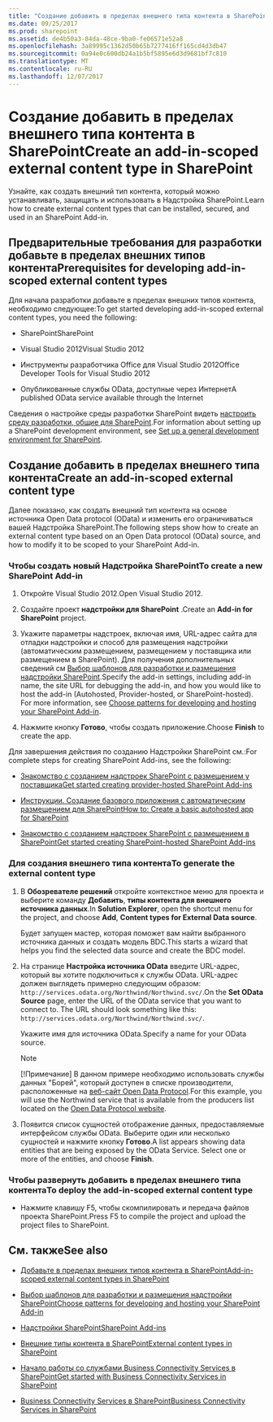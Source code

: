 ```yaml
---
title: "Создание добавить в пределах внешнего типа контента в SharePoint"
ms.date: 09/25/2017
ms.prod: sharepoint
ms.assetid: de4b50a3-84da-48ce-9ba0-fe06571e52a8
ms.openlocfilehash: 3a89995c1362d50b65b7277416ff165cd4d3db47
ms.sourcegitcommit: 0a94e0c600db24a1b5bf5895e6d3d9681bf7c810
ms.translationtype: MT
ms.contentlocale: ru-RU
ms.lasthandoff: 12/07/2017
---
```

# <a name="create-an-add-in-scoped-external-content-type-in-sharepoint"></a><span data-ttu-id="e4561-102">Создание добавить в пределах внешнего типа контента в SharePoint</span><span class="sxs-lookup"><span data-stu-id="e4561-102">Create an add-in-scoped external content type in SharePoint</span></span>

<span data-ttu-id="e4561-103">Узнайте, как создать внешний тип контента, который можно устанавливать, защищать и использовать в Надстройка SharePoint.</span><span class="sxs-lookup"><span data-stu-id="e4561-103">Learn how to create external content types that can be installed, secured, and used in an SharePoint Add-in.</span></span>

## <a name="prerequisites-for-developing-add-in-scoped-external-content-types"></a><span data-ttu-id="e4561-104">Предварительные требования для разработки добавьте в пределах внешних типов контента</span><span class="sxs-lookup"><span data-stu-id="e4561-104">Prerequisites for developing add-in-scoped external content types</span></span>
<span data-ttu-id="e4561-105"><a name="bkmk_Prerequisites"> </a></span><span class="sxs-lookup"><span data-stu-id="e4561-105"></span></span>

<span data-ttu-id="e4561-106">Для начала разработки добавьте в пределах внешних типов контента, необходимо следующее:</span><span class="sxs-lookup"><span data-stu-id="e4561-106">To get started developing add-in-scoped external content types, you need the following:</span></span>
  
    
    

- <span data-ttu-id="e4561-107">SharePoint</span><span class="sxs-lookup"><span data-stu-id="e4561-107">SharePoint</span></span>
    
  
- <span data-ttu-id="e4561-108">Visual Studio 2012</span><span class="sxs-lookup"><span data-stu-id="e4561-108">Visual Studio 2012</span></span>
    
  
- <span data-ttu-id="e4561-109">Инструменты разработчика Office для Visual Studio 2012</span><span class="sxs-lookup"><span data-stu-id="e4561-109">Office Developer Tools for Visual Studio 2012</span></span>
    
  
- <span data-ttu-id="e4561-110">Опубликованные службы OData, доступные через Интернет</span><span class="sxs-lookup"><span data-stu-id="e4561-110">A published OData service available through the Internet</span></span>
    
  
<span data-ttu-id="e4561-111">Сведения о настройке среды разработки SharePoint видеть [настроить среду разработки, общие для SharePoint](set-up-a-general-development-environment-for-sharepoint.md).</span><span class="sxs-lookup"><span data-stu-id="e4561-111">For information about setting up a SharePoint development environment, see  [Set up a general development environment for SharePoint](set-up-a-general-development-environment-for-sharepoint.md).</span></span>
  
    
    

## <a name="create-an-add-in-scoped-external-content-type"></a><span data-ttu-id="e4561-112">Создание добавить в пределах внешнего типа контента</span><span class="sxs-lookup"><span data-stu-id="e4561-112">Create an add-in-scoped external content type</span></span>
<span data-ttu-id="e4561-113"><a name="bkmk_CreateECT"> </a></span><span class="sxs-lookup"><span data-stu-id="e4561-113"></span></span>

<span data-ttu-id="e4561-114">Далее показано, как создать внешний тип контента на основе источника Open Data protocol (OData) и изменить его ограничиваться вашей Надстройка SharePoint.</span><span class="sxs-lookup"><span data-stu-id="e4561-114">The following steps show how to create an external content type based on an Open Data protocol (OData) source, and how to modify it to be scoped to your SharePoint Add-in.</span></span>
  
    
    

### <a name="to-create-a-new-sharepoint-add-in"></a><span data-ttu-id="e4561-115">Чтобы создать новый Надстройка SharePoint</span><span class="sxs-lookup"><span data-stu-id="e4561-115">To create a new SharePoint Add-in</span></span>


1. <span data-ttu-id="e4561-116">Откройте Visual Studio 2012.</span><span class="sxs-lookup"><span data-stu-id="e4561-116">Open Visual Studio 2012.</span></span>
    
  
2. <span data-ttu-id="e4561-117">Создайте проект **надстройки для SharePoint** .</span><span class="sxs-lookup"><span data-stu-id="e4561-117">Create an **Add-in for SharePoint** project.</span></span>
    
  
3. <span data-ttu-id="e4561-p101">Укажите параметры надстроек, включая имя, URL-адрес сайта для отладки надстройки и способ для размещения надстройки (автоматическим размещением, размещением у поставщика или размещением в SharePoint). Для получения дополнительных сведений см  [Выбор шаблонов для разработки и размещения надстройки SharePoint](http://msdn.microsoft.com/library/05ce5435-0a03-4ddc-976b-c33b08d03457%28Office.15%29.aspx).</span><span class="sxs-lookup"><span data-stu-id="e4561-p101">Specify the add-in settings, including add-in name, the site URL for debugging the add-in, and how you would like to host the add-in (Autohosted, Provider-hosted, or SharePoint-hosted). For more information, see  [Choose patterns for developing and hosting your SharePoint Add-in](http://msdn.microsoft.com/library/05ce5435-0a03-4ddc-976b-c33b08d03457%28Office.15%29.aspx).</span></span>
    
  
4. <span data-ttu-id="e4561-120">Нажмите кнопку **Готово**, чтобы создать приложение.</span><span class="sxs-lookup"><span data-stu-id="e4561-120">Choose **Finish** to create the app.</span></span>
    
  
<span data-ttu-id="e4561-121">Для завершения действия по созданию Надстройки SharePoint см.:</span><span class="sxs-lookup"><span data-stu-id="e4561-121">For complete steps for creating SharePoint Add-ins, see the following:</span></span>
  
    
    

-  [<span data-ttu-id="e4561-122">Знакомство с созданием надстроек SharePoint с размещением у поставщика</span><span class="sxs-lookup"><span data-stu-id="e4561-122">Get started creating provider-hosted SharePoint Add-ins</span></span>](http://msdn.microsoft.com/library/3038dd73-41ee-436f-8c78-ef8e6869bf7b%28Office.15%29.aspx)
    
  
-  [<span data-ttu-id="e4561-123">Инструкции. Создание базового приложения с автоматическим размещением для SharePoint</span><span class="sxs-lookup"><span data-stu-id="e4561-123">How to: Create a basic autohosted app for SharePoint</span></span>](http://msdn.microsoft.com/library/0572894d-c437-4b7d-8ac6-8405496e2145%28Office.15%29.aspx)
    
  
-  [<span data-ttu-id="e4561-124">Знакомство с созданием надстроек SharePoint с размещением в SharePoint</span><span class="sxs-lookup"><span data-stu-id="e4561-124">Get started creating SharePoint-hosted SharePoint Add-ins</span></span>](http://msdn.microsoft.com/library/1b992485-6efe-4ea4-a18c-221689b0b66f%28Office.15%29.aspx)
    
  

### <a name="to-generate-the-external-content-type"></a><span data-ttu-id="e4561-125">Для создания внешнего типа контента</span><span class="sxs-lookup"><span data-stu-id="e4561-125">To generate the external content type</span></span>


1. <span data-ttu-id="e4561-126">В **Обозревателе решений** откройте контекстное меню для проекта и выберите команду **Добавить**, **типы контента для внешнего источника данных**.</span><span class="sxs-lookup"><span data-stu-id="e4561-126">In **Solution Explorer**, open the shortcut menu for the project, and choose **Add**, **Content types for External Data source**.</span></span>
    
    <span data-ttu-id="e4561-127">Будет запущен мастер, которая поможет вам найти выбранного источника данных и создать модель BDC.</span><span class="sxs-lookup"><span data-stu-id="e4561-127">This starts a wizard that helps you find the selected data source and create the BDC model.</span></span>
    
  
2. <span data-ttu-id="e4561-p102">На странице **Настройка источника OData** введите URL-адрес, который вы хотите подключиться к службы OData. URL-адрес должен выглядеть примерно следующим образом: `http://services.odata.org/Northwind/Northwind.svc/`.</span><span class="sxs-lookup"><span data-stu-id="e4561-p102">On the **Set OData Source** page, enter the URL of the OData service that you want to connect to. The URL should look something like this: `http://services.odata.org/Northwind/Northwind.svc/`.</span></span>
    
    <span data-ttu-id="e4561-130">Укажите имя для источника OData.</span><span class="sxs-lookup"><span data-stu-id="e4561-130">Specify a name for your OData source.</span></span>
    
    > [!NOTE]
    > <span data-ttu-id="e4561-131">[!Примечание] В данном примере необходимо использовать службы данных "Борей", который доступен в списке производители, расположенные на  [веб-сайт Open Data Protocol](http://www.odata.org).</span><span class="sxs-lookup"><span data-stu-id="e4561-131">For this example, you will use the Northwind service that is available from the producers list located on the  [Open Data Protocol website](http://www.odata.org).</span></span> 

3. <span data-ttu-id="e4561-p103">Появится список сущностей отображение данных, предоставляемые интерфейсом службы OData. Выберите один или несколько сущностей и нажмите кнопку **Готово**.</span><span class="sxs-lookup"><span data-stu-id="e4561-p103">A list appears showing data entities that are being exposed by the OData Service. Select one or more of the entities, and choose **Finish**.</span></span>
    
  

### <a name="to-deploy-the-add-in-scoped-external-content-type"></a><span data-ttu-id="e4561-134">Чтобы развернуть добавить в пределах внешнего типа контента</span><span class="sxs-lookup"><span data-stu-id="e4561-134">To deploy the add-in-scoped external content type</span></span>


- <span data-ttu-id="e4561-135">Нажмите клавишу F5, чтобы скомпилировать и передача файлов проекта SharePoint.</span><span class="sxs-lookup"><span data-stu-id="e4561-135">Press F5 to compile the project and upload the project files to SharePoint.</span></span>
    
  

## <a name="see-also"></a><span data-ttu-id="e4561-136">См. также</span><span class="sxs-lookup"><span data-stu-id="e4561-136">See also</span></span>
<span data-ttu-id="e4561-137"><a name="bk_addresources"> </a></span><span class="sxs-lookup"><span data-stu-id="e4561-137"></span></span>


-  [<span data-ttu-id="e4561-138">Добавьте в пределах внешних типов контента в SharePoint</span><span class="sxs-lookup"><span data-stu-id="e4561-138">Add-in-scoped external content types in SharePoint</span></span>](add-in-scoped-external-content-types-in-sharepoint.md)
    
  
-  [<span data-ttu-id="e4561-139">Выбор шаблонов для разработки и размещения надстройки SharePoint</span><span class="sxs-lookup"><span data-stu-id="e4561-139">Choose patterns for developing and hosting your SharePoint Add-in</span></span>](http://msdn.microsoft.com/library/05ce5435-0a03-4ddc-976b-c33b08d03457%28Office.15%29.aspx)
    
  
-  [<span data-ttu-id="e4561-140">Надстройки SharePoint</span><span class="sxs-lookup"><span data-stu-id="e4561-140">SharePoint Add-ins</span></span>](http://msdn.microsoft.com/library/cd1eda9e-8e54-4223-93a9-a6ea0d18df70%28Office.15%29.aspx)
    
  
-  [<span data-ttu-id="e4561-141">Внешние типы контента в SharePoint</span><span class="sxs-lookup"><span data-stu-id="e4561-141">External content types in SharePoint</span></span>](external-content-types-in-sharepoint.md)
    
  
-  [<span data-ttu-id="e4561-142">Начало работы со службами Business Connectivity Services в SharePoint</span><span class="sxs-lookup"><span data-stu-id="e4561-142">Get started with Business Connectivity Services in SharePoint</span></span>](get-started-with-business-connectivity-services-in-sharepoint.md)
    
  
-  [<span data-ttu-id="e4561-143">Business Connectivity Services в SharePoint</span><span class="sxs-lookup"><span data-stu-id="e4561-143">Business Connectivity Services in SharePoint</span></span>](business-connectivity-services-in-sharepoint.md)
    
  

